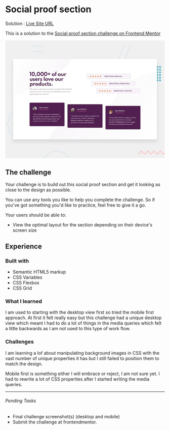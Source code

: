 # Social proof section

Solution : [Live Site URL](https://frontend-mentor-challenges-ecru.vercel.app/social-proof-section)

This is a solution to the [Social proof section challenge on Frontend Mentor](https://www.frontendmentor.io/challenges/social-proof-section-6e0qTv_bA)

![Design preview for the Social proof section coding challenge](./design/desktop-preview.jpg)

## The challenge

Your challenge is to build out this social proof section and get it looking as close to the design as possible.

You can use any tools you like to help you complete the challenge. So if you've got something you'd like to practice, feel free to give it a go.

Your users should be able to:

- View the optimal layout for the section depending on their device's screen size

## Experience

### Built with

- Semantic HTML5 markup
- CSS Variables
- CSS Flexbox
- CSS Grid

### What I learned

I am used to starting with the desktop view first so tried the mobile first approach. At first it felt really easy but this challenge had a unique desktop view which meant I had to do a lot of things  in the media queries which felt a little backwards as I am not used to this type of work flow. 

### Challenges

I am learning a lof about manipulating background images in CSS with the  vast number of unique properties it has but I still failed to position them to match the design. 

Mobile first is something either I will embrace or reject, I am not sure yet. I had to rewrite a lot of CSS properties after I started writing the media queries. 

---

###### Pending Tasks 

- Final challenge screenshot(s) (desktop and mobile)
- Submit the challenge at frontendmentor.
